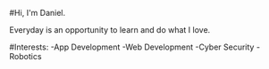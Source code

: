 #Hi, I'm Daniel.

Everyday is an opportunity to learn and do what I love.

#Interests:
  -App Development
  -Web Development
  -Cyber Security
  -Robotics

<!---
DanielDanzo/DanielDanzo is a ✨ special ✨ repository because its `README.md` (this file) appears on your GitHub profile.
You can click the Preview link to take a look at your changes.
--->

